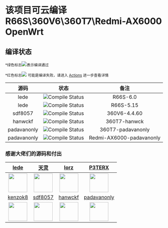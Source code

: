 
# 该项目可云编译 R66S\360V6\360T7\Redmi-AX6000 OpenWrt

## 编译状态

<small>*绿色标志![](https://img.shields.io/badge/-passing-brightgreen)表示编译通过</small>

<small>*红色标志![](https://img.shields.io/badge/-falling-red) 可能是编译失败，请进入 [Actions](https://github.com/hkk666/OpenWrt-Actions/actions) 进一步查看详情</small>

|源码|状态|备注|
|:-:|:-:|:-:|
|lede|![Compile Status](https://img.shields.io/github/workflow/status/hkk666/OpenWrt-Actions/R66S-6.0?label=)|R66S-6.0|
|lede|![Compile Status](https://img.shields.io/github/workflow/status/hkk666/OpenWrt-Actions/R66S-5.15?label=)|R66S-5.15|
|sdf8057|![Compile Status](https://img.shields.io/github/workflow/status/hkk666/OpenWrt-Actions/360V6?label=)|360V6-4.4.60|
|hanwckf|![Compile Status](https://img.shields.io/github/workflow/status/hkk666/OpenWrt-Actions/360T7-hanwckf?label=)|360T7-hanwck|
|padavanonly|![Compile Status](https://img.shields.io/github/workflow/status/hkk666/OpenWrt-Actions/360T7-padavanonly?label=)|360T7-padavanonly|
|padavanonly|![Compile Status](https://img.shields.io/github/workflow/status/hkk666/OpenWrt-Actions/Redmi-AX6000-padavanonly?label=)|Redmi-AX6000-padavanonly|

### 感谢大佬们的源码和付出 

<!-- - [天灵](https://github.com/1715173329)
- [lede](https://github.com/coolsnowwolf/lede)
- [lorz](https://github.com/1orz/My-action)
- [P3TERX](https://github.com/P3TERX/Actions-OpenWrt)
- [kenzok8](https://github.com/kenzok8/openwrt-packages)
- [sdf8057](https://github.com/sdf8057)
- [hanwckf](https://github.com/hanwckf/immortalwrt-mt798x)
- [padavanonly](https://github.com/padavanonly/immortalwrtARM) -->

|          [lede](https://github.com/coolsnowwolf/lede)         |        [天灵](https://github.com/1715173329)               |              [lorz](https://github.com/1orz/My-action)               |              [P3TERX](https://github.com/P3TERX/Actions-OpenWrt)               |
| :----------------------------------------------------------: | :----------------------------------------------------------: | :----------------------------------------------------------: | :----------------------------------------------------------: |
| <img width="60" src="https://avatars.githubusercontent.com/u/31687149?v=4"/> | <img width="60" src="https://avatars.githubusercontent.com/u/22235437?v=4" /> | <img width="60" src="https://avatars.githubusercontent.com/u/31647663?v=4" /> | <img width="60" src="https://avatars.githubusercontent.com/u/25927179?v=4" /> |
|          [kenzok8](https://github.com/kenzok8/openwrt-packages)         |           [sdf8057](https://github.com/sdf8057)          |              [hanwckf](https://github.com/hanwckf/immortalwrt-mt798x)               |              [padavanonly](https://github.com/padavanonly/immortalwrtARM)               |
| <img width="60" src="https://avatars.githubusercontent.com/u/39034242?v=4"/> | <img width="60" src="https://avatars.githubusercontent.com/u/54014465?v=4" /> | <img width="60" src="https://avatars.githubusercontent.com/u/27666983?v=4" /> | <img width="60" src="https://avatars.githubusercontent.com/u/83120842?v=4" /> |
